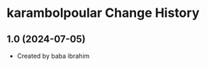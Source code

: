 karambolpoular Change History
====================

1.0 (2024-07-05)
----------------
* Created by baba ibrahim
